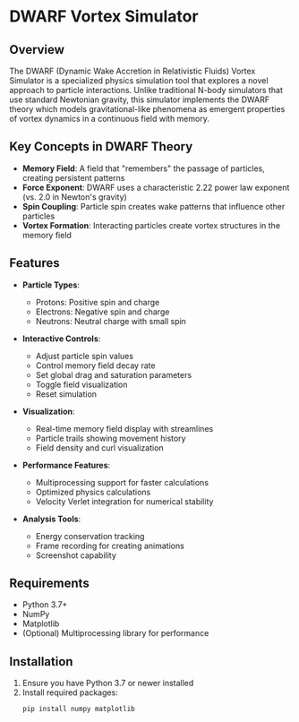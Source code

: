 # DWARF Vortex Simulator

## Overview

The DWARF (Dynamic Wake Accretion in Relativistic Fluids) Vortex Simulator is a specialized physics simulation tool that explores a novel approach to particle interactions. Unlike traditional N-body simulators that use standard Newtonian gravity, this simulator implements the DWARF theory which models gravitational-like phenomena as emergent properties of vortex dynamics in a continuous field with memory.

## Key Concepts in DWARF Theory

- **Memory Field**: A field that "remembers" the passage of particles, creating persistent patterns
- **Force Exponent**: DWARF uses a characteristic 2.22 power law exponent (vs. 2.0 in Newton's gravity)
- **Spin Coupling**: Particle spin creates wake patterns that influence other particles
- **Vortex Formation**: Interacting particles create vortex structures in the memory field

## Features

- **Particle Types**:
  - Protons: Positive spin and charge
  - Electrons: Negative spin and charge
  - Neutrons: Neutral charge with small spin

- **Interactive Controls**:
  - Adjust particle spin values
  - Control memory field decay rate
  - Set global drag and saturation parameters
  - Toggle field visualization
  - Reset simulation

- **Visualization**:
  - Real-time memory field display with streamlines
  - Particle trails showing movement history
  - Field density and curl visualization

- **Performance Features**:
  - Multiprocessing support for faster calculations
  - Optimized physics calculations
  - Velocity Verlet integration for numerical stability

- **Analysis Tools**:
  - Energy conservation tracking
  - Frame recording for creating animations
  - Screenshot capability

## Requirements

- Python 3.7+
- NumPy
- Matplotlib
- (Optional) Multiprocessing library for performance

## Installation

1. Ensure you have Python 3.7 or newer installed
2. Install required packages:
   ```bash
   pip install numpy matplotlib